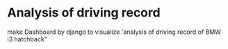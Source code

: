 # Analysis of driving record

make Dashboard by django to visualize 'analysis of driving record of BMW i3 hatchback" 
